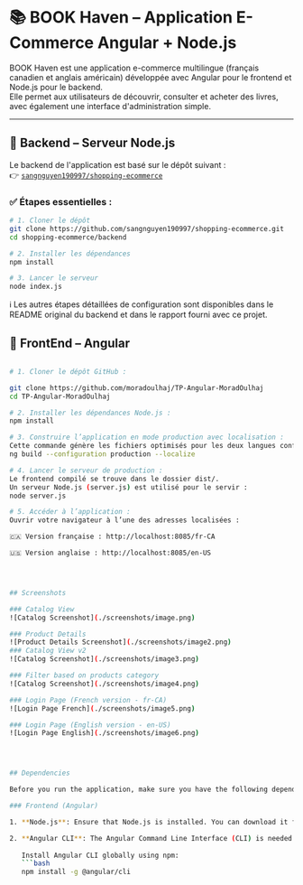 # 📚 BOOK Haven – Application E-Commerce Angular + Node.js

BOOK Haven est une application e-commerce multilingue (français canadien et anglais américain) développée avec Angular pour le frontend et Node.js pour le backend.  
Elle permet aux utilisateurs de découvrir, consulter et acheter des livres, avec également une interface d'administration simple.

---

## 🔧 Backend – Serveur Node.js

Le backend de l'application est basé sur le dépôt suivant :  
👉 [`sangnguyen190997/shopping-ecommerce`](https://github.com/sangnguyen190997/shopping-ecommerce/tree/master/backend)

### ✅ Étapes essentielles :

```bash
# 1. Cloner le dépôt
git clone https://github.com/sangnguyen190997/shopping-ecommerce.git
cd shopping-ecommerce/backend

# 2. Installer les dépendances
npm install

# 3. Lancer le serveur
node index.js
```

ℹ️ Les autres étapes détaillées de configuration sont disponibles dans le README original du backend et dans le rapport fourni avec ce projet.

## 🔧 FrontEnd – Angular
```bash

# 1. Cloner le dépôt GitHub :

git clone https://github.com/moradoulhaj/TP-Angular-MoradOulhaj
cd TP-Angular-MoradOulhaj

# 2. Installer les dépendances Node.js :
npm install

# 3. Construire l’application en mode production avec localisation :
Cette commande génère les fichiers optimisés pour les deux langues configurées (fr-CA et en-US) :
ng build --configuration production --localize

# 4. Lancer le serveur de production :
Le frontend compilé se trouve dans le dossier dist/.
Un serveur Node.js (server.js) est utilisé pour le servir :
node server.js

# 5. Accéder à l’application :
Ouvrir votre navigateur à l’une des adresses localisées :

🇨🇦 Version française : http://localhost:8085/fr-CA

🇺🇸 Version anglaise : http://localhost:8085/en-US




## Screenshots

### Catalog View
![Catalog Screenshot](./screenshots/image.png)

### Product Details
![Product Details Screenshot](./screenshots/image2.png)
### Catalog View v2
![Catalog Screenshot](./screenshots/image3.png)

### Filter based on products category
![Catalog Screenshot](./screenshots/image4.png)

### Login Page (French version - fr-CA)
![Login Page French](./screenshots/image5.png)

### Login Page (English version - en-US)
![Login Page English](./screenshots/image6.png)




## Dependencies

Before you run the application, make sure you have the following dependencies installed:

### Frontend (Angular)

1. **Node.js**: Ensure that Node.js is installed. You can download it from [nodejs.org](https://nodejs.org/).

2. **Angular CLI**: The Angular Command Line Interface (CLI) is needed to manage the project.
   
   Install Angular CLI globally using npm:
   ```bash
   npm install -g @angular/cli
